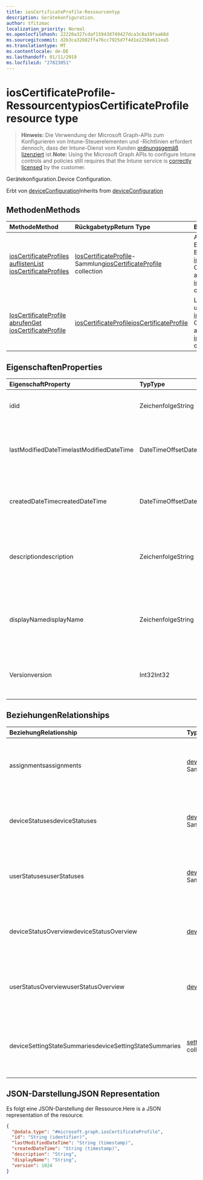 ```yaml
---
title: iosCertificateProfile-Ressourcentyp
description: Gerätekonfiguration.
author: tfitzmac
localization_priority: Normal
ms.openlocfilehash: 22220a327cdaf15943d749427dca3c8a39faa68d
ms.sourcegitcommit: d2b3ca32602ffa76cc7925d7f4d1e2258e611ea5
ms.translationtype: MT
ms.contentlocale: de-DE
ms.lasthandoff: 01/11/2019
ms.locfileid: "27823051"
---
```

# <a name="ioscertificateprofile-resource-type"></a><span data-ttu-id="598b0-103">iosCertificateProfile-Ressourcentyp</span><span class="sxs-lookup"><span data-stu-id="598b0-103">iosCertificateProfile resource type</span></span>

> <span data-ttu-id="598b0-104">**Hinweis:** Die Verwendung der Microsoft Graph-APIs zum Konfigurieren von Intune-Steuerelementen und -Richtlinien erfordert dennoch, dass der Intune-Dienst vom Kunden [ordnungsgemäß lizenziert](https://go.microsoft.com/fwlink/?linkid=839381) ist.</span><span class="sxs-lookup"><span data-stu-id="598b0-104">**Note:** Using the Microsoft Graph APIs to configure Intune controls and policies still requires that the Intune service is [correctly licensed](https://go.microsoft.com/fwlink/?linkid=839381) by the customer.</span></span>

<span data-ttu-id="598b0-105">Gerätekonfiguration.</span><span class="sxs-lookup"><span data-stu-id="598b0-105">Device Configuration.</span></span>

<span data-ttu-id="598b0-106">Erbt von [deviceConfiguration](../resources/intune-deviceconfig-deviceconfiguration.md)</span><span class="sxs-lookup"><span data-stu-id="598b0-106">Inherits from [deviceConfiguration](../resources/intune-deviceconfig-deviceconfiguration.md)</span></span>

## <a name="methods"></a><span data-ttu-id="598b0-107">Methoden</span><span class="sxs-lookup"><span data-stu-id="598b0-107">Methods</span></span>
|<span data-ttu-id="598b0-108">Methode</span><span class="sxs-lookup"><span data-stu-id="598b0-108">Method</span></span>|<span data-ttu-id="598b0-109">Rückgabetyp</span><span class="sxs-lookup"><span data-stu-id="598b0-109">Return Type</span></span>|<span data-ttu-id="598b0-110">Beschreibung</span><span class="sxs-lookup"><span data-stu-id="598b0-110">Description</span></span>|
|:---|:---|:---|
|[<span data-ttu-id="598b0-111">iosCertificateProfiles auflisten</span><span class="sxs-lookup"><span data-stu-id="598b0-111">List iosCertificateProfiles</span></span>](../api/intune-deviceconfig-ioscertificateprofile-list.md)|<span data-ttu-id="598b0-112">[IosCertificateProfile](../resources/intune-deviceconfig-ioscertificateprofile.md)-Sammlung</span><span class="sxs-lookup"><span data-stu-id="598b0-112">[iosCertificateProfile](../resources/intune-deviceconfig-ioscertificateprofile.md) collection</span></span>|<span data-ttu-id="598b0-113">Auflisten von Eigenschaften und Beziehungen der [iosCertificateProfile](../resources/intune-deviceconfig-ioscertificateprofile.md)-Objekte.</span><span class="sxs-lookup"><span data-stu-id="598b0-113">List properties and relationships of the [iosCertificateProfile](../resources/intune-deviceconfig-ioscertificateprofile.md) objects.</span></span>|
|[<span data-ttu-id="598b0-114">IosCertificateProfile abrufen</span><span class="sxs-lookup"><span data-stu-id="598b0-114">Get iosCertificateProfile</span></span>](../api/intune-deviceconfig-ioscertificateprofile-get.md)|[<span data-ttu-id="598b0-115">iosCertificateProfile</span><span class="sxs-lookup"><span data-stu-id="598b0-115">iosCertificateProfile</span></span>](../resources/intune-deviceconfig-ioscertificateprofile.md)|<span data-ttu-id="598b0-116">Lesen von Eigenschaften und Beziehungen des [iosCertificateProfile](../resources/intune-deviceconfig-ioscertificateprofile.md)-Objekts.</span><span class="sxs-lookup"><span data-stu-id="598b0-116">Read properties and relationships of the [iosCertificateProfile](../resources/intune-deviceconfig-ioscertificateprofile.md) object.</span></span>|

## <a name="properties"></a><span data-ttu-id="598b0-117">Eigenschaften</span><span class="sxs-lookup"><span data-stu-id="598b0-117">Properties</span></span>
|<span data-ttu-id="598b0-118">Eigenschaft</span><span class="sxs-lookup"><span data-stu-id="598b0-118">Property</span></span>|<span data-ttu-id="598b0-119">Typ</span><span class="sxs-lookup"><span data-stu-id="598b0-119">Type</span></span>|<span data-ttu-id="598b0-120">Beschreibung</span><span class="sxs-lookup"><span data-stu-id="598b0-120">Description</span></span>|
|:---|:---|:---|
|<span data-ttu-id="598b0-121">id</span><span class="sxs-lookup"><span data-stu-id="598b0-121">id</span></span>|<span data-ttu-id="598b0-122">Zeichenfolge</span><span class="sxs-lookup"><span data-stu-id="598b0-122">String</span></span>|<span data-ttu-id="598b0-123">Schlüssel der Entität</span><span class="sxs-lookup"><span data-stu-id="598b0-123">Key of the entity.</span></span> <span data-ttu-id="598b0-124">Geerbt von [deviceConfiguration](../resources/intune-deviceconfig-deviceconfiguration.md).</span><span class="sxs-lookup"><span data-stu-id="598b0-124">Inherited from [deviceConfiguration](../resources/intune-deviceconfig-deviceconfiguration.md)</span></span>|
|<span data-ttu-id="598b0-125">lastModifiedDateTime</span><span class="sxs-lookup"><span data-stu-id="598b0-125">lastModifiedDateTime</span></span>|<span data-ttu-id="598b0-126">DateTimeOffset</span><span class="sxs-lookup"><span data-stu-id="598b0-126">DateTimeOffset</span></span>|<span data-ttu-id="598b0-127">Datum und Uhrzeit der letzten Änderung des Objekts.</span><span class="sxs-lookup"><span data-stu-id="598b0-127">DateTime the object was last modified.</span></span> <span data-ttu-id="598b0-128">Geerbt von [deviceConfiguration](../resources/intune-deviceconfig-deviceconfiguration.md).</span><span class="sxs-lookup"><span data-stu-id="598b0-128">Inherited from [deviceConfiguration](../resources/intune-deviceconfig-deviceconfiguration.md)</span></span>|
|<span data-ttu-id="598b0-129">createdDateTime</span><span class="sxs-lookup"><span data-stu-id="598b0-129">createdDateTime</span></span>|<span data-ttu-id="598b0-130">DateTimeOffset</span><span class="sxs-lookup"><span data-stu-id="598b0-130">DateTimeOffset</span></span>|<span data-ttu-id="598b0-131">Datum und Uhrzeit der Erstellung des Objekts.</span><span class="sxs-lookup"><span data-stu-id="598b0-131">DateTime the object was created.</span></span> <span data-ttu-id="598b0-132">Geerbt von [deviceConfiguration](../resources/intune-deviceconfig-deviceconfiguration.md).</span><span class="sxs-lookup"><span data-stu-id="598b0-132">Inherited from [deviceConfiguration](../resources/intune-deviceconfig-deviceconfiguration.md)</span></span>|
|<span data-ttu-id="598b0-133">description</span><span class="sxs-lookup"><span data-stu-id="598b0-133">description</span></span>|<span data-ttu-id="598b0-134">Zeichenfolge</span><span class="sxs-lookup"><span data-stu-id="598b0-134">String</span></span>|<span data-ttu-id="598b0-135">Beschreibung der Gerätekonfiguration (vom Administrator festgelegt).</span><span class="sxs-lookup"><span data-stu-id="598b0-135">Admin provided description of the Device Configuration.</span></span> <span data-ttu-id="598b0-136">Geerbt von [deviceConfiguration](../resources/intune-deviceconfig-deviceconfiguration.md).</span><span class="sxs-lookup"><span data-stu-id="598b0-136">Inherited from [deviceConfiguration](../resources/intune-deviceconfig-deviceconfiguration.md)</span></span>|
|<span data-ttu-id="598b0-137">displayName</span><span class="sxs-lookup"><span data-stu-id="598b0-137">displayName</span></span>|<span data-ttu-id="598b0-138">Zeichenfolge</span><span class="sxs-lookup"><span data-stu-id="598b0-138">String</span></span>|<span data-ttu-id="598b0-139">Name der Gerätekonfiguration (vom Administrator festgelegt).</span><span class="sxs-lookup"><span data-stu-id="598b0-139">Admin provided name of the device configuration.</span></span> <span data-ttu-id="598b0-140">Geerbt von [deviceConfiguration](../resources/intune-deviceconfig-deviceconfiguration.md).</span><span class="sxs-lookup"><span data-stu-id="598b0-140">Inherited from [deviceConfiguration](../resources/intune-deviceconfig-deviceconfiguration.md)</span></span>|
|<span data-ttu-id="598b0-141">Version</span><span class="sxs-lookup"><span data-stu-id="598b0-141">version</span></span>|<span data-ttu-id="598b0-142">Int32</span><span class="sxs-lookup"><span data-stu-id="598b0-142">Int32</span></span>|<span data-ttu-id="598b0-143">Version der Gerätekonfiguration.</span><span class="sxs-lookup"><span data-stu-id="598b0-143">Version of the device configuration.</span></span> <span data-ttu-id="598b0-144">Geerbt von [deviceConfiguration](../resources/intune-deviceconfig-deviceconfiguration.md).</span><span class="sxs-lookup"><span data-stu-id="598b0-144">Inherited from [deviceConfiguration](../resources/intune-deviceconfig-deviceconfiguration.md)</span></span>|

## <a name="relationships"></a><span data-ttu-id="598b0-145">Beziehungen</span><span class="sxs-lookup"><span data-stu-id="598b0-145">Relationships</span></span>
|<span data-ttu-id="598b0-146">Beziehung</span><span class="sxs-lookup"><span data-stu-id="598b0-146">Relationship</span></span>|<span data-ttu-id="598b0-147">Typ</span><span class="sxs-lookup"><span data-stu-id="598b0-147">Type</span></span>|<span data-ttu-id="598b0-148">Beschreibung</span><span class="sxs-lookup"><span data-stu-id="598b0-148">Description</span></span>|
|:---|:---|:---|
|<span data-ttu-id="598b0-149">assignments</span><span class="sxs-lookup"><span data-stu-id="598b0-149">assignments</span></span>|<span data-ttu-id="598b0-150">[deviceConfigurationAssignment](../resources/intune-deviceconfig-deviceconfigurationassignment.md)-Sammlung</span><span class="sxs-lookup"><span data-stu-id="598b0-150">[deviceConfigurationAssignment](../resources/intune-deviceconfig-deviceconfigurationassignment.md) collection</span></span>|<span data-ttu-id="598b0-151">Liste der Zuweisungen für das Gerätekonfigurationsprofil.</span><span class="sxs-lookup"><span data-stu-id="598b0-151">The list of assignments for the device configuration profile.</span></span> <span data-ttu-id="598b0-152">Geerbt von [deviceConfiguration](../resources/intune-deviceconfig-deviceconfiguration.md).</span><span class="sxs-lookup"><span data-stu-id="598b0-152">Inherited from [deviceConfiguration](../resources/intune-deviceconfig-deviceconfiguration.md)</span></span>|
|<span data-ttu-id="598b0-153">deviceStatuses</span><span class="sxs-lookup"><span data-stu-id="598b0-153">deviceStatuses</span></span>|<span data-ttu-id="598b0-154">[deviceConfigurationDeviceStatus](../resources/intune-deviceconfig-deviceconfigurationdevicestatus.md)-Sammlung</span><span class="sxs-lookup"><span data-stu-id="598b0-154">[deviceConfigurationDeviceStatus](../resources/intune-deviceconfig-deviceconfigurationdevicestatus.md) collection</span></span>|<span data-ttu-id="598b0-155">Installationsstatus der Gerätekonfiguration nach Gerät.</span><span class="sxs-lookup"><span data-stu-id="598b0-155">Device configuration installation status by device.</span></span> <span data-ttu-id="598b0-156">Geerbt von [deviceConfiguration](../resources/intune-deviceconfig-deviceconfiguration.md).</span><span class="sxs-lookup"><span data-stu-id="598b0-156">Inherited from [deviceConfiguration](../resources/intune-deviceconfig-deviceconfiguration.md)</span></span>|
|<span data-ttu-id="598b0-157">userStatuses</span><span class="sxs-lookup"><span data-stu-id="598b0-157">userStatuses</span></span>|<span data-ttu-id="598b0-158">[deviceConfigurationUserStatus](../resources/intune-deviceconfig-deviceconfigurationuserstatus.md)-Sammlung</span><span class="sxs-lookup"><span data-stu-id="598b0-158">[deviceConfigurationUserStatus](../resources/intune-deviceconfig-deviceconfigurationuserstatus.md) collection</span></span>|<span data-ttu-id="598b0-159">Gerät Konfiguration Installationsstatus durch Benutzer.</span><span class="sxs-lookup"><span data-stu-id="598b0-159">Device configuration installation status by user.</span></span> <span data-ttu-id="598b0-160">Geerbt von [deviceConfiguration](../resources/intune-deviceconfig-deviceconfiguration.md).</span><span class="sxs-lookup"><span data-stu-id="598b0-160">Inherited from [deviceConfiguration](../resources/intune-deviceconfig-deviceconfiguration.md)</span></span>|
|<span data-ttu-id="598b0-161">deviceStatusOverview</span><span class="sxs-lookup"><span data-stu-id="598b0-161">deviceStatusOverview</span></span>|[<span data-ttu-id="598b0-162">deviceConfigurationDeviceOverview</span><span class="sxs-lookup"><span data-stu-id="598b0-162">deviceConfigurationDeviceOverview</span></span>](../resources/intune-deviceconfig-deviceconfigurationdeviceoverview.md)|<span data-ttu-id="598b0-163">Übersicht über den Status der Gerätekonfiguration nach Gerät. Geerbt von [deviceConfiguration](../resources/intune-deviceconfig-deviceconfiguration.md).</span><span class="sxs-lookup"><span data-stu-id="598b0-163">Device Configuration devices status overview Inherited from [deviceConfiguration](../resources/intune-deviceconfig-deviceconfiguration.md)</span></span>|
|<span data-ttu-id="598b0-164">userStatusOverview</span><span class="sxs-lookup"><span data-stu-id="598b0-164">userStatusOverview</span></span>|[<span data-ttu-id="598b0-165">deviceConfigurationUserOverview</span><span class="sxs-lookup"><span data-stu-id="598b0-165">deviceConfigurationUserOverview</span></span>](../resources/intune-deviceconfig-deviceconfigurationuseroverview.md)|<span data-ttu-id="598b0-166">Übersicht über den Status der Gerätekonfiguration nach Benutzer. Geerbt von [deviceConfiguration](../resources/intune-deviceconfig-deviceconfiguration.md).</span><span class="sxs-lookup"><span data-stu-id="598b0-166">Device Configuration users status overview Inherited from [deviceConfiguration](../resources/intune-deviceconfig-deviceconfiguration.md)</span></span>|
|<span data-ttu-id="598b0-167">deviceSettingStateSummaries</span><span class="sxs-lookup"><span data-stu-id="598b0-167">deviceSettingStateSummaries</span></span>|<span data-ttu-id="598b0-168"> [settingStateDeviceSummary](../resources/intune-deviceconfig-settingstatedevicesummary.md)-Sammlung</span><span class="sxs-lookup"><span data-stu-id="598b0-168">[settingStateDeviceSummary](../resources/intune-deviceconfig-settingstatedevicesummary.md) collection</span></span>|<span data-ttu-id="598b0-169">Übersicht über den Einstellungsstatus für die Gerätekonfiguration nach Gerät. Geerbt von [deviceConfiguration](../resources/intune-deviceconfig-deviceconfiguration.md)</span><span class="sxs-lookup"><span data-stu-id="598b0-169">Device Configuration Setting State Device Summary Inherited from [deviceConfiguration](../resources/intune-deviceconfig-deviceconfiguration.md)</span></span>|

## <a name="json-representation"></a><span data-ttu-id="598b0-170">JSON-Darstellung</span><span class="sxs-lookup"><span data-stu-id="598b0-170">JSON Representation</span></span>
<span data-ttu-id="598b0-171">Es folgt eine JSON-Darstellung der Ressource.</span><span class="sxs-lookup"><span data-stu-id="598b0-171">Here is a JSON representation of the resource.</span></span>
<!-- {
  "blockType": "resource",
  "keyProperty": "id",
  "@odata.type": "microsoft.graph.iosCertificateProfile"
}
-->
``` json
{
  "@odata.type": "#microsoft.graph.iosCertificateProfile",
  "id": "String (identifier)",
  "lastModifiedDateTime": "String (timestamp)",
  "createdDateTime": "String (timestamp)",
  "description": "String",
  "displayName": "String",
  "version": 1024
}
```



